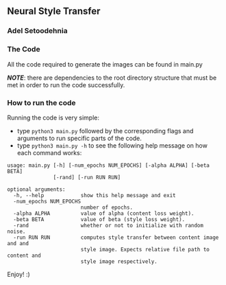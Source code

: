 ## Neural Style Transfer

### Adel Setoodehnia

### The Code
All the code required to generate the images can be found in main.py

***NOTE***: there are dependencies to the root directory structure that must be met in order to run the code successfully.

### How to run the code

Running the code is very simple:

- type `python3 main.py` followed by the corresponding flags and arguments to run specific parts of the code.
- type `python3 main.py -h` to see the following help message on how each command works:

```
usage: main.py [-h] [-num_epochs NUM_EPOCHS] [-alpha ALPHA] [-beta BETA]
               [-rand] [-run RUN RUN]

optional arguments:
  -h, --help            show this help message and exit
  -num_epochs NUM_EPOCHS
                        number of epochs.
  -alpha ALPHA          value of alpha (content loss weight).
  -beta BETA            value of beta (style loss weight).
  -rand                 whether or not to initialize with random noise.
  -run RUN RUN          computes style transfer between content image and and
                        style image. Expects relative file path to content and
                        style image respectively.
```
Enjoy! :)
